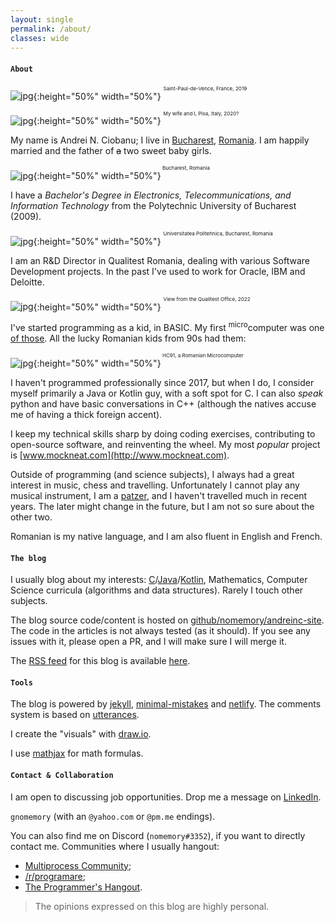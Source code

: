 ```yaml
---
layout: single
permalink: /about/
classes: wide
---
```


#### `About`

![jpg]({{site.url}}/assets/images/about/me-it.jpg){:height="50%" width="50%"}
<sup><sup><sup>Saint-Paul-de-Vence, France, 2019</sup></sup></sup>

![jpg]({{site.url}}/assets/images/about/me-it2.jpg){:height="50%" width="50%"}
<sup><sup><sup>My wife and I, Pisa, Italy, 2020?</sup></sup></sup>

My name is Andrei N. Ciobanu; I live in [Bucharest](https://en.wikipedia.org/wiki/Bucharest), [Romania](https://en.wikipedia.org/wiki/Romania). I am happily married and the father of ~~a~~ two sweet baby girls. 

![jpg]({{site.url}}/assets/images/about/bucuresti.jpg){:height="50%" width="50%"}<sup><sup><sup> Bucharest, Romania</sup></sup></sup>

I have a *Bachelor's Degree in Electronics, Telecommunications, and Information Technology* from the Polytechnic University of Bucharest (2009). 

![jpg]({{site.url}}/assets/images/about/politehnica.jpeg){:height="50%" width="50%"}
<sup><sup><sup> Universitatea Politehnica, Bucharest, Romania</sup></sup></sup>

I am an R&D Director in Qualitest Romania, dealing with various Software Development projects. In the past I've used to work for Oracle, IBM and Deloitte. 

![jpg]({{site.url}}/assets/images/about/qtest1.jpg){:height="50%" width="50%"}
<sup><sup><sup>View from the Qualitest Office, 2022</sup></sup></sup>

I've started programming as a kid, in BASIC. My first <sup>micro</sup>computer was one [of those](https://muzeuldecalculatoare.ro/2018/09/23/i-c-e-felix-hc-91/). All the lucky Romanian kids from 90s had them:

![jpg]({{site.url}}/assets/images/about/hc91.jpg){:height="50%" width="50%"}<sup><sup><sup> HC91, a Romanian Microcomputer</sup></sup></sup>

I haven't programmed professionally since 2017, but when I do, I consider myself primarily a Java or Kotlin guy, with a soft spot for C. I can also *speak* python and have basic conversations in C++ (although the natives accuse me of having a thick foreign accent). 

I keep my technical skills sharp by doing coding exercises, contributing to open-source software, and reinventing the wheel. My most *popular* project is [www.mockneat.com](http://www.mockneat.com). 

Outside of programming (and science subjects), I always had a great interest in music, chess and travelling. Unfortunately I cannot play any musical instrument, I am a [patzer](https://www.merriam-webster.com/dictionary/patzer), and I haven't travelled much in recent years. The later might change in the future, but I am not so sure about the other two.

Romanian is my native language, and I am also fluent in English and French.

#### `The blog`

I usually blog about my interests: [C]({{site.url}}/categories/#c)/[Java]({{site.url}}/categories/#java)/[Kotlin]({{site.url}}/categories/#kotlin), Mathematics, Computer Science curricula (algorithms and data structures). Rarely I touch other subjects. 

The blog source code/content is hosted on [github/nomemory/andreinc-site](https://github.com/nomemory/andreinc-site). The code in the articles is not always tested (as it should). If you see any issues with it, please open a PR, and I will make sure I will merge it. 

The [RSS feed](https://en.wikipedia.org/wiki/RSS) for this blog is available [here]({{site.url}}/feed.xml). 

#### `Tools`

The blog is powered by [jekyll](https://jekyllrb.com/), [minimal-mistakes](https://mmistakes.github.io/minimal-mistakes/) and [netlify](https://www.netlify.com/). The comments system is based on [utterances](https://utteranc.es/).

I create the "visuals" with [draw.io](https://drawio-app.com/). 

I use [mathjax](https://www.mathjax.org/) for math formulas.

#### `Contact & Collaboration` 

I am open to discussing job opportunities. Drop me a message on [LinkedIn](https://www.linkedin.com/in/andrei-n-ciobanu-50708611/). 

`gnomemory` (with an `@yahoo.com` or `@pm.me` endings). 

You can also find me on Discord (`nomemory#3352`), if you want to directly contact me. Communities where I usually hangout:
* [Multiprocess Community](https://discord.gg/vX99Fzrb);
* [/r/programare](https://discord.gg/tbfwFCX3);
* [The Programmer's Hangout](https://discord.gg/programming).

> The opinions expressed on this blog are highly personal. 
